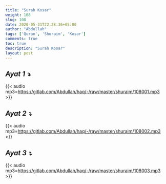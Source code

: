 ```yaml
---
title: "Surah Kosar"
weight: 108
slug: 108
date: 2020-05-31T22:28:36+05:00
author: "Abdullah"
tags: ['Quran', 'Shuraim', 'Kosar']
comments: true
toc: true
description: "Surah Kosar"
layout: post
---
```


## _Ayat 1 :arrow_heading_down:_
{{< audio mp3=https://gitlab.com/Abdullah/haq/-/raw/master/shuraim/108001.mp3 >}}

## _Ayat 2 :arrow_heading_down:_
{{< audio mp3=https://gitlab.com/Abdullah/haq/-/raw/master/shuraim/108002.mp3 >}}

## _Ayat 3 :arrow_heading_down:_
{{< audio mp3=https://gitlab.com/Abdullah/haq/-/raw/master/shuraim/108003.mp3 >}}

